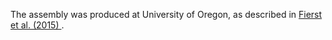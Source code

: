 [//]: # (Created by ./bin/manage_files.pl from ./species/Caenorhabditis_latens/PRJNA248912/Caenorhabditis_latens_PRJNA248912.assembly.html on Thu Jun 11 13:43:38 2020)
The assembly was produced at University of Oregon, as described in [Fierst et al. (2015) ](http://journals.plos.org/plosgenetics/article?id=10.1371/journal.pgen.1005323).
